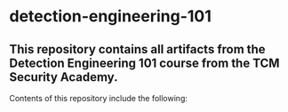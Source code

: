 # detection-engineering-101

## This repository contains all artifacts from the Detection Engineering 101 course from the TCM Security Academy.

Contents of this repository include the following:
